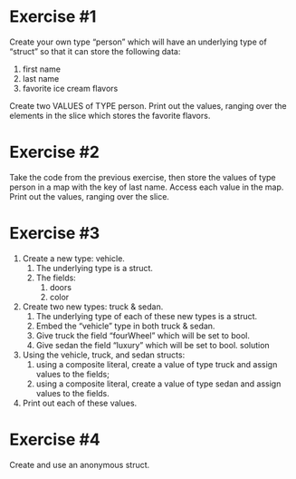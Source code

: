 # Exercise #1
Create your own type “person” which will have an underlying type of “struct” so that it can store the following data:
1. first name
2. last name
3. favorite ice cream flavors

Create two VALUES of TYPE person. Print out the values, ranging over the elements in the slice which stores the favorite flavors.

# Exercise #2
Take the code from the previous exercise, then store the values of type person in a map with the key of last name. Access each value in the map. Print out the values, ranging over the slice.

# Exercise #3
1. Create a new type: vehicle.
    1. The underlying type is a struct.
    2. The fields:
        1. doors
        2. color
2. Create two new types: truck & sedan.
    1. The underlying type of each of these new types is a struct.
    2. Embed the “vehicle” type in both truck & sedan.
    3. Give truck the field “fourWheel” which will be set to bool.
    4. Give sedan the field “luxury” which will be set to bool. solution
3. Using the vehicle, truck, and sedan structs:
    1. using a composite literal, create a value of type truck and assign values to the fields;
    2. using a composite literal, create a value of type sedan and assign values to the fields.
4. Print out each of these values.

# Exercise #4
Create and use an anonymous struct.
